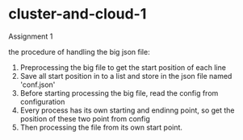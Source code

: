 # cluster-and-cloud-1
Assignment 1

the procedure of handling the big json file:
1. Preprocessing the big file to get the start position of each line
2. Save all start position in to a list and store in the json file named 'conf.json'
3. Before starting processing the big file, read the config from configuration
4. Every process has its own starting and endinng point, so get the position of these two point from config
5. Then processing the file from its own start point.
